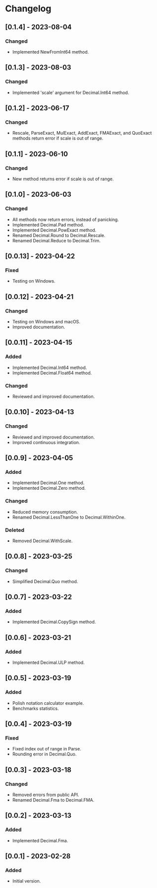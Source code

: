 # Changelog

## [0.1.4] - 2023-08-04

### Changed

- Implemented NewFromInt64 method.

## [0.1.3] - 2023-08-03

### Changed

- Implemented 'scale' argument for Decimal.Int64 method.

## [0.1.2] - 2023-06-17

### Changed

- Rescale, ParseExact, MulExact, AddExact, FMAExact, and QuoExact methods
  return error if scale is out of range.

## [0.1.1] - 2023-06-10

### Changed

- New method returns error if scale is out of range.

## [0.1.0] - 2023-06-03

### Changed

- All methods now return errors, instead of panicking.
- Implemented Decimal.Pad method.
- Implemented Decimal.PowExact method.
- Renamed Decimal.Round to Decimal.Rescale.
- Renamed Decimal.Reduce to Decimal.Trim.

## [0.0.13] - 2023-04-22

### Fixed

- Testing on Windows.

## [0.0.12] - 2023-04-21

### Changed

- Testing on Windows and macOS.
- Improved documentation.

## [0.0.11] - 2023-04-15

### Added

- Implemented Decimal.Int64 method.
- Implemented Decimal.Float64 method.

### Changed

- Reviewed and improved documentation.

## [0.0.10] - 2023-04-13

### Changed

- Reviewed and improved documentation.
- Improved continuous integration.

## [0.0.9] - 2023-04-05

### Added

- Implemented Decimal.One method.
- Implemented Decimal.Zero method.

### Changed

- Reduced memory consumption.
- Renamed Decimal.LessThanOne to Decimal.WithinOne.

### Deleted

- Removed Decimal.WithScale.

## [0.0.8] - 2023-03-25

### Changed

- Simplified Decimal.Quo method.

## [0.0.7] - 2023-03-22

### Added

- Implemented Decimal.CopySign method.

## [0.0.6] - 2023-03-21

### Added

- Implemented Decimal.ULP method.

## [0.0.5] - 2023-03-19

### Added

- Polish notation calculator example.
- Benchmarks statistics.

## [0.0.4] - 2023-03-19

### Fixed

- Fixed index out of range in Parse.
- Rounding error in Decimal.Quo.

## [0.0.3] - 2023-03-18

### Changed

- Removed errors from public API.
- Renamed Decimal.Fma to Decimal.FMA.

## [0.0.2] - 2023-03-13

### Added

- Implemented Decimal.Fma.

## [0.0.1] - 2023-02-28

### Added

- Initial version.

